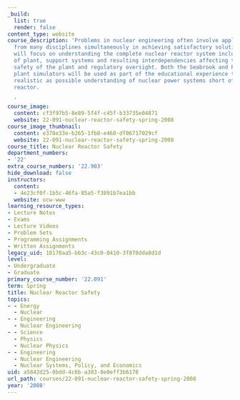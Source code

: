```yaml
---
_build:
  list: true
  render: false
content_type: website
course_description: 'Problems in nuclear engineering often involve applying knowledge
  from many disciplines simultaneously in achieving satisfactory solutions. The course
  will focus on understanding the complete nuclear reactor system including the balance
  of plant, support systems and resulting interdependencies affecting the overall
  safety of the plant and regulatory oversight. Both the Seabrook and Pilgrim nuclear
  plant simulators will be used as part of the educational experience to provide as
  realistic as possible understanding of nuclear power systems short of being at the
  reactor.

  '
course_image:
  content: cf3f97b5-8e89-5f4f-c45f-b33735e04871
  website: 22-091-nuclear-reactor-safety-spring-2008
course_image_thumbnail:
  content: e378e33e-b265-1fb8-e460-df06717029cf
  website: 22-091-nuclear-reactor-safety-spring-2008
course_title: Nuclear Reactor Safety
department_numbers:
- '22'
extra_course_numbers: '22.903'
hide_download: false
instructors:
  content:
  - 4e23cf0f-1b5c-46fa-85a5-f3891b7ea1bb
  website: ocw-www
learning_resource_types:
- Lecture Notes
- Exams
- Lecture Videos
- Problem Sets
- Programming Assignments
- Written Assignments
legacy_uid: 18170aa5-bb3c-43c0-0410-3f878dda8d1d
level:
- Undergraduate
- Graduate
primary_course_number: '22.091'
term: Spring
title: Nuclear Reactor Safety
topics:
- - Energy
  - Nuclear
- - Engineering
  - Nuclear Engineering
- - Science
  - Physics
  - Nuclear Physics
- - Engineering
  - Nuclear Engineering
  - Nuclear Systems, Policy, and Economics
uid: a5842d25-0bdd-4c6b-a383-8e0eff3b6178
url_path: courses/22-091-nuclear-reactor-safety-spring-2008
year: '2008'
---
```

